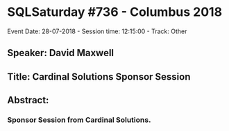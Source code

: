 # SQLSaturday #736 - Columbus 2018
Event Date: 28-07-2018 - Session time: 12:15:00 - Track: Other
## Speaker: David Maxwell
## Title: Cardinal Solutions Sponsor Session
## Abstract:
### Sponsor Session from Cardinal Solutions.

